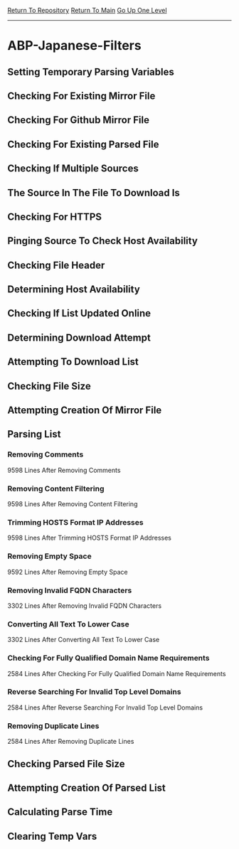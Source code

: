 [Return To Repository](https://github.com/deathbybandaid/piholeparser/)
[Return To Main](https://github.com/deathbybandaid/piholeparser/blob/master/RecentRunLogs/Mainlog.md)
[Go Up One Level](https://github.com/deathbybandaid/piholeparser/blob/master/RecentRunLogs/TopLevelScripts/30-Processing-Blacklists.md)
____________________________________
# ABP-Japanese-Filters
## Setting Temporary Parsing Variables
## Checking For Existing Mirror File
## Checking For Github Mirror File
## Checking For Existing Parsed File
## Checking If Multiple Sources
## The Source In The File To Download Is
## Checking For HTTPS
## Pinging Source To Check Host Availability
## Checking File Header
## Determining Host Availability
## Checking If List Updated Online
## Determining Download Attempt
## Attempting To Download List
## Checking File Size
## Attempting Creation Of Mirror File
## Parsing List
### Removing Comments
9598 Lines After Removing Comments
### Removing Content Filtering
9598 Lines After Removing Content Filtering
### Trimming HOSTS Format IP Addresses
9598 Lines After Trimming HOSTS Format IP Addresses
### Removing Empty Space
9592 Lines After Removing Empty Space
### Removing Invalid FQDN Characters
3302 Lines After Removing Invalid FQDN Characters
### Converting All Text To Lower Case
3302 Lines After Converting All Text To Lower Case
### Checking For Fully Qualified Domain Name Requirements
2584 Lines After Checking For Fully Qualified Domain Name Requirements
### Reverse Searching For Invalid Top Level Domains
2584 Lines After Reverse Searching For Invalid Top Level Domains
### Removing Duplicate Lines
2584 Lines After Removing Duplicate Lines
## Checking Parsed File Size
## Attempting Creation Of Parsed List
## Calculating Parse Time
## Clearing Temp Vars
